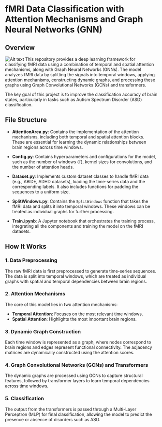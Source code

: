 # fMRI Data Classification with Attention Mechanisms and Graph Neural Networks (GNN)

## Overview
![Alt text](./images/image.png)
This repository provides a deep learning framework for classifying fMRI data using a combination of temporal and spatial attention mechanisms, along with Graph Neural Networks (GNNs). The model analyzes fMRI data by splitting the signals into temporal windows, applying attention mechanisms, constructing dynamic graphs, and processing these graphs using Graph Convolutional Networks (GCNs) and transformers.

The key goal of this project is to improve the classification accuracy of brain states, particularly in tasks such as Autism Spectrum Disorder (ASD) classification.


## File Structure

- **AttentionArea.py**: Contains the implementation of the attention mechanisms, including both temporal and spatial attention blocks. These are essential for learning the dynamic relationships between brain regions across time windows.
  
- **Config.py**: Contains hyperparameters and configurations for the model, such as the number of windows (`T`), kernel sizes for convolutions, and the number of attention heads.
  
- **Dataset.py**: Implements custom dataset classes to handle fMRI data (e.g., ABIDE, ADHD datasets), loading the time-series data and the corresponding labels. It also includes functions for padding the sequences to a uniform size.
  
- **SplitWindows.py**: Contains the `SplitWindows` function that takes the fMRI data and splits it into temporal windows. These windows can be treated as individual graphs for further processing.
  
- **Train.ipynb**: A Jupyter notebook that orchestrates the training process, integrating all the components and training the model on the fMRI datasets.

## How It Works

### 1. Data Preprocessing
The raw fMRI data is first preprocessed to generate time-series sequences. The data is split into temporal windows, which are treated as individual graphs with spatial and temporal dependencies between brain regions.

### 2. Attention Mechanisms
The core of this model lies in two attention mechanisms:
- **Temporal Attention**: Focuses on the most relevant time windows.
- **Spatial Attention**: Highlights the most important brain regions.

### 3. Dynamic Graph Construction
Each time window is represented as a graph, where nodes correspond to brain regions and edges represent functional connectivity. The adjacency matrices are dynamically constructed using the attention scores.

### 4. Graph Convolutional Networks (GCNs) and Transformers
The dynamic graphs are processed using GCNs to capture structural features, followed by transformer layers to learn temporal dependencies across time windows.

### 5. Classification
The output from the transformers is passed through a Multi-Layer Perceptron (MLP) for final classification, allowing the model to predict the presence or absence of disorders such as ASD.

